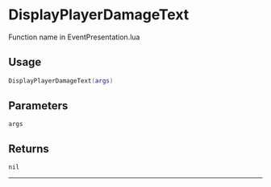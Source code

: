 # DisplayPlayerDamageText
Function name in EventPresentation.lua
## Usage
```lua
DisplayPlayerDamageText(args)
```
## Parameters
`args`
## Returns
`nil`

---